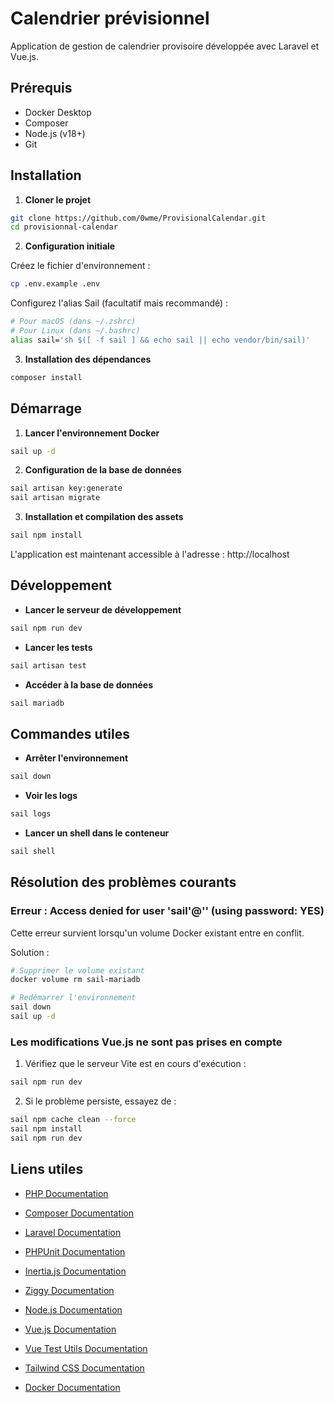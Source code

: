 # Calendrier prévisionnel

Application de gestion de calendrier provisoire développée avec Laravel et Vue.js.

## Prérequis

- Docker Desktop
- Composer
- Node.js (v18+)
- Git

## Installation

1. **Cloner le projet**
```bash
git clone https://github.com/0wme/ProvisionalCalendar.git
cd provisionnal-calendar
```

2. **Configuration initiale**

Créez le fichier d'environnement :
```bash
cp .env.example .env
```

Configurez l'alias Sail (facultatif mais recommandé) :
```bash
# Pour macOS (dans ~/.zshrc)
# Pour Linux (dans ~/.bashrc)
alias sail='sh $([ -f sail ] && echo sail || echo vendor/bin/sail)'
```

3. **Installation des dépendances**
```bash
composer install
```

## Démarrage

1. **Lancer l'environnement Docker**
```bash
sail up -d
```

2. **Configuration de la base de données**
```bash
sail artisan key:generate
sail artisan migrate
```

3. **Installation et compilation des assets**
```bash
sail npm install
```

L'application est maintenant accessible à l'adresse : http://localhost

## Développement

- **Lancer le serveur de développement**
```bash
sail npm run dev
```

- **Lancer les tests**
```bash
sail artisan test
```

- **Accéder à la base de données**
```bash
sail mariadb
```

## Commandes utiles

- **Arrêter l'environnement**
```bash
sail down
```

- **Voir les logs**
```bash
sail logs
```

- **Lancer un shell dans le conteneur**
```bash
sail shell
```

## Résolution des problèmes courants

### Erreur : Access denied for user 'sail'@'<ip>' (using password: YES)

Cette erreur survient lorsqu'un volume Docker existant entre en conflit.

Solution :
```bash
# Supprimer le volume existant
docker volume rm sail-mariadb

# Redémarrer l'environnement
sail down
sail up -d
```

### Les modifications Vue.js ne sont pas prises en compte

1. Vérifiez que le serveur Vite est en cours d'exécution :
```bash
sail npm run dev
```

2. Si le problème persiste, essayez de :
```bash
sail npm cache clean --force
sail npm install
sail npm run dev
```

## Liens utiles

- [PHP Documentation](https://www.php.net/)
- [Composer Documentation](https://getcomposer.org/)
- [Laravel Documentation](https://laravel.com/)
- [PHPUnit Documentation](https://phpunit.de/)

- [Inertia.js Documentation](https://inertiajs.com/)
- [Ziggy Documentation](https://github.com/tighten/ziggy)

- [Node.js Documentation](https://nodejs.org/)
- [Vue.js Documentation](https://vuejs.org/)
- [Vue Test Utils Documentation](https://test-utils.vuejs.org/)
- [Tailwind CSS Documentation](https://tailwindcss.com/)

- [Docker Documentation](https://www.docker.com/)
